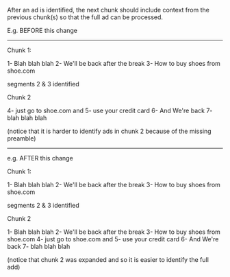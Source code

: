 After an ad is identified, the next chunk should include context from the previous chunk(s) so that the full ad can be processed.

E.g. BEFORE this change

------------

Chunk 1:

1- Blah blah blah
2- We'll be back after the break
3- How to buy shoes from shoe.com

segments 2 & 3 identified

Chunk 2

4- just go to shoe.com and 
5- use your credit card
6- And We're back
7- blah blah blah

(notice that it is harder to identify ads in chunk 2 because of the missing preamble)

------------

e.g. AFTER this change

Chunk 1:

1- Blah blah blah
2- We'll be back after the break
3- How to buy shoes from shoe.com

segments 2 & 3 identified

Chunk 2

1- Blah blah blah
2- We'll be back after the break
3- How to buy shoes from shoe.com
4- just go to shoe.com and 
5- use your credit card
6- And We're back
7- blah blah blah

(notice that chunk 2 was expanded and so it is easier to identify the full add)
